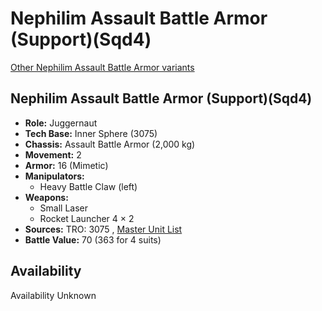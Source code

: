 # Nephilim Assault Battle Armor (Support)(Sqd4) 

[Other Nephilim Assault Battle Armor variants](../nephilim_assault_battle_armor.md) 

## Nephilim Assault Battle Armor (Support)(Sqd4) 

- **Role:** Juggernaut 
- **Tech Base:** Inner Sphere (3075) 
- **Chassis:** Assault Battle Armor (2,000 kg) 
- **Movement:** 2 
- **Armor:** 16 (Mimetic) 
- **Manipulators:** 
  - Heavy Battle Claw (left) 
- **Weapons:** 
  - Small Laser 
  - Rocket Launcher 4 × 2 
- **Sources:** TRO: 3075 , [Master Unit List](http://masterunitlist.info/Unit/Details/4706) 
- **Battle Value:** 70 (363 for 4 suits) 

## Availability 

Availability Unknown 

